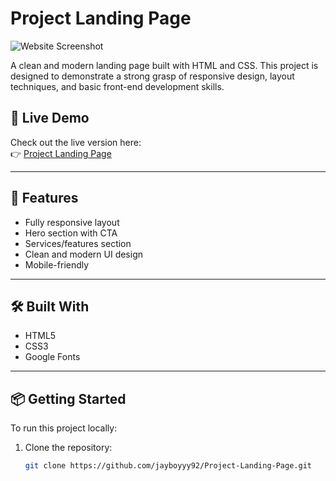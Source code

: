 # Project Landing Page

![Website Screenshot](https://jayboyyy92.github.io/Project-Landing-Page/iCloudDrive/Desktop/website.png)

A clean and modern landing page built with HTML and CSS. This project is designed to demonstrate a strong grasp of responsive design, layout techniques, and basic front-end development skills.

## 🚀 Live Demo

Check out the live version here:  
👉 [Project Landing Page](https://jayboyyy92.github.io/Project-Landing-Page/)

---

## 📂 Features

- Fully responsive layout
- Hero section with CTA
- Services/features section
- Clean and modern UI design
- Mobile-friendly

---

## 🛠️ Built With

- HTML5
- CSS3
- Google Fonts


---

## 📦 Getting Started

To run this project locally:

1. Clone the repository:
   ```bash
   git clone https://github.com/jayboyyy92/Project-Landing-Page.git
